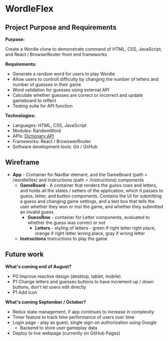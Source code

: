  
# WordleFlex

## Project Purpose and Requirements 

**Purpose:**

Create a Wordle clone to demonstrate command of HTML, CSS, JavaScript, and React / BrowserRouter front end frameworks

**Requirements:**
- Generate a random word for users to play Wordle
- Allow users to controll difficulty by changing the number of letters and number of guesses in their game
- Word validation for guesses using external API
- Calculate whether guesses are correct or incorrect and update gameboard to reflect
- Testing suite for API function

**Technologies:**
- Languages: HTML, CSS, JavaScript 
- Modules: RandomWord 
- APIs: [Dictionary API](https://api.dictionaryapi.dev)
- Frameworks: React / BrowswerRouter
- Software development tools: Git / GitHub

## Wireframe 

- **App** - Container for NavBar element, and the GameBoard (path = /wordleflex) and Instructions (path = /instructions) components
    - **GameBoard** - A container that renders the guess rows and letters, and holds all the states / setters of the application, which it passes to guess, letter, and button components. Contains the UI for submitting a guess and changing game settings, and a text box that tells the user whether they won or lost the game, and whether they submitted an invalid guess
        - **GuessRow** - container for Letter components, evaluated to whether the guess was correct or not
            - **Letters** - styling of letters - green if right letter right place, orange if right letter wrong place, gray if wrong letter 
    - **Instructions** Instructions to play the game
    
## Future work

**What's coming end of August?** 
- P0 Improve reactive design (desktop, tablet, mobile)
- P1 Change letters and guesses buttons to have increment up / down buttons, don't let users edit directly
- P1 Add icon

**What's coming September / October?**
- Redux state management, if app continues to increase in complexity
- Timer feature to track time performance of users over time 
- Login page - play as guest, single sign-on authorization using Google
    - Backend to store user gameplay data
- Deploy to live webpage (currently on GitHub Pages)